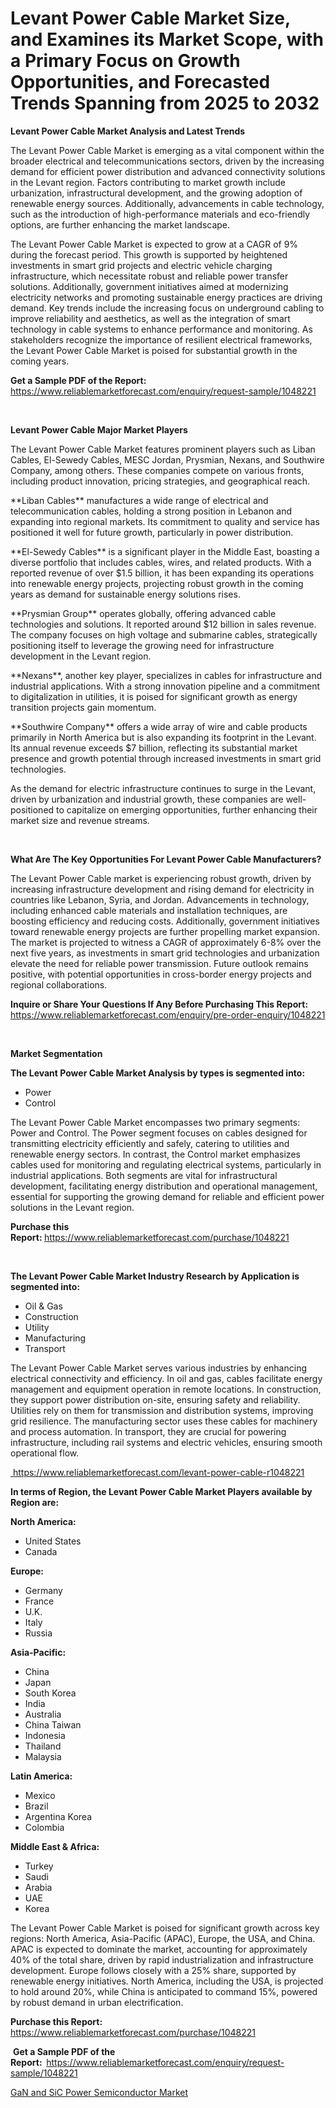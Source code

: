 <p><h1>Levant Power Cable Market Size, and Examines its Market Scope, with a Primary Focus on Growth Opportunities, and Forecasted Trends Spanning from 2025 to 2032</h1></p><p><strong>Levant Power Cable Market Analysis and Latest Trends</strong></p>
<p><p>The Levant Power Cable Market is emerging as a vital component within the broader electrical and telecommunications sectors, driven by the increasing demand for efficient power distribution and advanced connectivity solutions in the Levant region. Factors contributing to market growth include urbanization, infrastructural development, and the growing adoption of renewable energy sources. Additionally, advancements in cable technology, such as the introduction of high-performance materials and eco-friendly options, are further enhancing the market landscape.</p><p>The Levant Power Cable Market is expected to grow at a CAGR of 9% during the forecast period. This growth is supported by heightened investments in smart grid projects and electric vehicle charging infrastructure, which necessitate robust and reliable power transfer solutions. Additionally, government initiatives aimed at modernizing electricity networks and promoting sustainable energy practices are driving demand. Key trends include the increasing focus on underground cabling to improve reliability and aesthetics, as well as the integration of smart technology in cable systems to enhance performance and monitoring. As stakeholders recognize the importance of resilient electrical frameworks, the Levant Power Cable Market is poised for substantial growth in the coming years.</p></p>
<p><strong>Get a Sample PDF of the Report:&nbsp;</strong> <a href="https://www.reliablemarketforecast.com/enquiry/request-sample/1048221?utm_campaign=2925&utm_medium=2&utm_source=Github&utm_content=ia&utm_term=06042025&utm_id=levant-power-cable">https://www.reliablemarketforecast.com/enquiry/request-sample/1048221</a></p>
<p>&nbsp;</p>
<p><strong>Levant Power Cable Major Market Players</strong></p>
<p><p>The Levant Power Cable Market features prominent players such as Liban Cables, El-Sewedy Cables, MESC Jordan, Prysmian, Nexans, and Southwire Company, among others. These companies compete on various fronts, including product innovation, pricing strategies, and geographical reach.</p><p>**Liban Cables** manufactures a wide range of electrical and telecommunication cables, holding a strong position in Lebanon and expanding into regional markets. Its commitment to quality and service has positioned it well for future growth, particularly in power distribution.</p><p>**El-Sewedy Cables** is a significant player in the Middle East, boasting a diverse portfolio that includes cables, wires, and related products. With a reported revenue of over $1.5 billion, it has been expanding its operations into renewable energy projects, projecting robust growth in the coming years as demand for sustainable energy solutions rises.</p><p>**Prysmian Group** operates globally, offering advanced cable technologies and solutions. It reported around $12 billion in sales revenue. The company focuses on high voltage and submarine cables, strategically positioning itself to leverage the growing need for infrastructure development in the Levant region.</p><p>**Nexans**, another key player, specializes in cables for infrastructure and industrial applications. With a strong innovation pipeline and a commitment to digitalization in utilities, it is poised for significant growth as energy transition projects gain momentum.</p><p>**Southwire Company** offers a wide array of wire and cable products primarily in North America but is also expanding its footprint in the Levant. Its annual revenue exceeds $7 billion, reflecting its substantial market presence and growth potential through increased investments in smart grid technologies.</p><p>As the demand for electric infrastructure continues to surge in the Levant, driven by urbanization and industrial growth, these companies are well-positioned to capitalize on emerging opportunities, further enhancing their market size and revenue streams.</p></p>
<p>&nbsp;</p>
<p><strong>What Are The Key Opportunities For Levant Power Cable Manufacturers?</strong></p>
<p><p>The Levant Power Cable market is experiencing robust growth, driven by increasing infrastructure development and rising demand for electricity in countries like Lebanon, Syria, and Jordan. Advancements in technology, including enhanced cable materials and installation techniques, are boosting efficiency and reducing costs. Additionally, government initiatives toward renewable energy projects are further propelling market expansion. The market is projected to witness a CAGR of approximately 6-8% over the next five years, as investments in smart grid technologies and urbanization elevate the need for reliable power transmission. Future outlook remains positive, with potential opportunities in cross-border energy projects and regional collaborations.</p></p>
<p><strong>Inquire or Share Your Questions If Any Before Purchasing This Report:</strong> <a href="https://www.reliablemarketforecast.com/enquiry/pre-order-enquiry/1048221?utm_campaign=2925&utm_medium=2&utm_source=Github&utm_content=ia&utm_term=06042025&utm_id=levant-power-cable">https://www.reliablemarketforecast.com/enquiry/pre-order-enquiry/1048221</a></p>
<p>&nbsp;</p>
<p><strong>Market Segmentation</strong></p>
<p><strong>The Levant Power Cable Market Analysis by types is segmented into:</strong></p>
<p><ul><li>Power</li><li>Control</li></ul></p>
<p><p>The Levant Power Cable Market encompasses two primary segments: Power and Control. The Power segment focuses on cables designed for transmitting electricity efficiently and safely, catering to utilities and renewable energy sectors. In contrast, the Control market emphasizes cables used for monitoring and regulating electrical systems, particularly in industrial applications. Both segments are vital for infrastructural development, facilitating energy distribution and operational management, essential for supporting the growing demand for reliable and efficient power solutions in the Levant region.</p></p>
<p><strong>Purchase this Report:&nbsp;</strong><a href="https://www.reliablemarketforecast.com/purchase/1048221?utm_campaign=2925&utm_medium=2&utm_source=Github&utm_content=ia&utm_term=06042025&utm_id=levant-power-cable">https://www.reliablemarketforecast.com/purchase/1048221</a></p>
<p>&nbsp;</p>
<p><strong>The Levant Power Cable Market Industry Research by Application is segmented into:</strong></p>
<p><ul><li>Oil & Gas</li><li>Construction</li><li>Utility</li><li>Manufacturing</li><li>Transport</li></ul></p>
<p><p>The Levant Power Cable Market serves various industries by enhancing electrical connectivity and efficiency. In oil and gas, cables facilitate energy management and equipment operation in remote locations. In construction, they support power distribution on-site, ensuring safety and reliability. Utilities rely on them for transmission and distribution systems, improving grid resilience. The manufacturing sector uses these cables for machinery and process automation. In transport, they are crucial for powering infrastructure, including rail systems and electric vehicles, ensuring smooth operational flow.</p></p>
<p><a href="https://www.reliablemarketforecast.com/levant-power-cable-r1048221?utm_campaign=2925&utm_medium=2&utm_source=Github&utm_content=ia&utm_term=06042025&utm_id=levant-power-cable">&nbsp;https://www.reliablemarketforecast.com/levant-power-cable-r1048221</a></p>
<p><strong>In terms of Region, the Levant Power Cable Market Players available by Region are:</strong></p>
<p>
    <p> <strong> North America: </strong>
        <ul>
            <li>United States</li>
            <li>Canada</li>
        </ul>
        </p> 
    <p> <strong> Europe: </strong>
        <ul>
            <li>Germany</li>
            <li>France</li>
            <li>U.K.</li>
            <li>Italy</li>
            <li>Russia</li>
        </ul>
        </p> 
    <p> <strong> Asia-Pacific: </strong>
        <ul>
            <li>China</li>
            <li>Japan</li>
            <li>South Korea</li>
            <li>India</li>
            <li>Australia</li>
            <li>China Taiwan</li>
            <li>Indonesia</li>
            <li>Thailand</li>
            <li>Malaysia</li>
        </ul>
        </p> 
    <p> <strong> Latin America: </strong>
        <ul>
            <li>Mexico</li>
            <li>Brazil</li>
            <li>Argentina Korea</li>
            <li>Colombia</li>
        </ul>
        </p> 
    <p> <strong> Middle East & Africa: </strong>
        <ul>
            <li>Turkey</li>
            <li>Saudi</li>
            <li>Arabia</li>
            <li>UAE</li>
            <li>Korea</li>
        </ul>
    </p>
    </p>
<p><p>The Levant Power Cable Market is poised for significant growth across key regions: North America, Asia-Pacific (APAC), Europe, the USA, and China. APAC is expected to dominate the market, accounting for approximately 40% of the total share, driven by rapid industrialization and infrastructure development. Europe follows closely with a 25% share, supported by renewable energy initiatives. North America, including the USA, is projected to hold around 20%, while China is anticipated to command 15%, powered by robust demand in urban electrification.</p></p>
<p><strong>Purchase this Report: </strong><a href="https://www.reliablemarketforecast.com/purchase/1048221?utm_campaign=2925&utm_medium=2&utm_source=Github&utm_content=ia&utm_term=06042025&utm_id=levant-power-cable">https://www.reliablemarketforecast.com/purchase/1048221</a></p>
<p>&nbsp;<strong>Get a Sample PDF of the Report:&nbsp;&nbsp;</strong><a href="https://www.reliablemarketforecast.com/enquiry/request-sample/1048221?utm_campaign=2925&utm_medium=2&utm_source=Github&utm_content=ia&utm_term=06042025&utm_id=levant-power-cable">https://www.reliablemarketforecast.com/enquiry/request-sample/1048221</a></p>
<p><strong></strong></p>
<p><p><a href="https://github.com/sadimsamid/Market-Research-Report-List-1/blob/main/gan-and-sic-power-semiconductor-market.md?utm_campaign=2925&utm_medium=2&utm_source=Github&utm_content=ia&utm_term=06042025&utm_id=levant-power-cable">GaN and SiC Power Semiconductor Market</a></p></p>